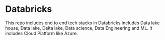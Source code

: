 # Databricks
This repo includes end to end tech stacks in Databricks includes Data lake house, Data lake, Delta lake, Data science, Data Engineering and ML. It includes Cloud Platform like Azure.
